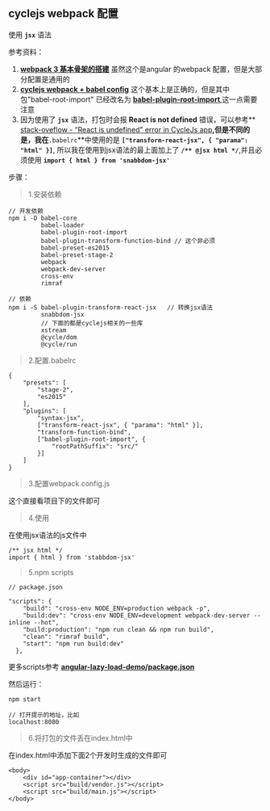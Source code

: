 ## cyclejs webpack 配置

使用 **`jsx`** 语法

参考资料：
  1. **[webpack 3 基本骨架的搭建](https://github.com/toddmotto/angular-lazy-load-demo/blob/master/webpack.config.js)** 虽然这个是angular 的webpack 配置，但是大部分配置是通用的
  2. **[cyclejs webpack + babel config](https://gist.github.com/miguelmota/8de70f5860e84e1fbc934451750efcc3)** 这个基本上是正确的，但是其中 包"babel-root-import" 已经改名为 **[babel-plugin-root-import](https://github.com/entwicklerstube/babel-plugin-root-import)**,这一点需要注意
  3. 因为使用了 **`jsx`** 语法，打包时会报 **React is not defined** 错误，可以参考**[ stack-oveflow - “React is undefined” error in CycleJs app](https://stackoverflow.com/questions/37844980/react-is-undefined-error-in-cyclejs-app)**,但是不同的是，我在**`.babelrc`**中使用的是 **`["transform-react-jsx", { "parama": "html" }]`**, 所以我在使用到jsx语法的最上面加上了 **`/** @jsx html */`**,并且必须使用 **`import { html } from 'snabbdom-jsx'`**


步骤：

> 1.安装依赖

```
// 开发依赖
npm i -D babel-core 
         babel-loader 
         babel-plugin-root-import 
         babel-plugin-transform-function-bind // 这个非必须
         babel-preset-es2015
         babel-preset-stage-2
         webpack
         webpack-dev-server
         cross-env
         rimraf       

// 依赖
npm i -S babel-plugin-transform-react-jsx   // 转换jsx语法
         snabbdom-jsx
         // 下面的都是cyclejs相关的一些库
         xstream  
         @cycle/dom
         @cycle/run
```  


> 2.配置.babelrc

```
{
    "presets": [
        "stage-2",
        "es2015"
    ],
    "plugins": [
        "syntax-jsx",
        ["transform-react-jsx", { "parama": "html" }],
        "transform-function-bind",
        ["babel-plugin-root-import", {
            "rootPathSuffix": "src/"
        }]
    ]
}
```

> 3.配置webpack.config.js

这个直接看项目下的文件即可

> 4.使用

在使用jsx语法的js文件中

```
/** jsx html */
import { html } from 'stabbdom-jsx'
```

> 5.npm scripts

```
// package.json

"scripts": {
    "build": "cross-env NODE_ENV=production webpack -p",
    "build:dev": "cross-env NODE_ENV=development webpack-dev-server --inline --hot",
    "build:production": "npm run clean && npm run build",
    "clean": "rimraf build",
    "start": "npm run build:dev"
  },
```

更多scripts参考 **[angular-lazy-load-demo/package.json](https://github.com/toddmotto/angular-lazy-load-demo/blob/master/package.json)**

然后运行：

```
npm start

// 打开提示的地址，比如
localhost:8080
```

> 6.将打包的文件丢在index.html中

在index.html中添加下面2个开发时生成的文件即可

```
<body>
    <div id="app-container"></div>
    <script src="build/vendor.js"></script>
    <script src="build/main.js"></script>
</body>
```

